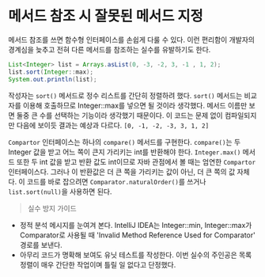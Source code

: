 # 메서드 참조 시 잘못된 메서드 지정
메서드 참조를 쓰면 함수형 인터페이스를 손쉽게 다룰 수 있다.
이런 편리함이 개발자의 경계심을 늦추고 전혀 다른 메서드를 참조하는 실수를 유발하기도 한다.

```java
List<Integer> list = Arrays.asList(0, -3, -2, 3, -1 , 1, 2);
list.sort(Integer::max);
System.out.println(list);
```
작성자는 `sort()` 메서드로 정수 리스트를 간단히 정렬하려 했다.
`sort()` 메서드는 비교자를 이용해 호출하므로 Integer::max를 넣으면 될 것이라 생각했다.
메서드 이름만 보면 둘중 큰 수를 선택하는 기능이라 생각했기 때문이다.
이 코드는 문제 없이 컴파일되지만 다음에 보이듯 결과는 예상과 다르다.
`[0, -1, -2, -3, 3, 1, 2]`

`Compartor` 인터페이스는 하나의 `compare()` 메서드를 구현한다.
`compare()`는 두 Integer 값을 받고 어느 쪽이 큰지 가리키는 int를 반환해야 한다.
`Integer.max()` 메서드 또한 두 int 값을 받고 반환 값도 int이므로 자바 관점에서 볼 때는 엄연한 `Compartor` 인터페이스다.
그러나 이 반환값은 더 큰 쪽을 가리키는 값이 아닌, 더 큰 쪽의 값 자체다.
이 코드를 바로 잡으려면 `Comparator.naturalOrder()`를 쓰거나 `list.sort(null)`을 사용하면 된다.

> 실수 방지 가이드

* 정적 분석 메시지를 눈여겨 본다. IntelliJ IDEA는 Integer::min, Integer::max가 Comparator로 사용될 때 'Invalid Method Reference Used for Comparator' 경로를 보낸다.
* 아무리 코드가 명확해 보여도 유닛 테스트를 작성한다. 이번 실수의 주인공은 목록 정렬이 매우 간단한 작업이며 틀릴 일 없다고 단정했다.